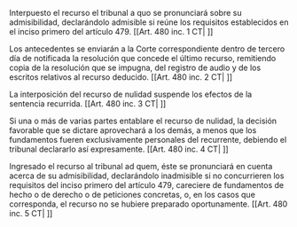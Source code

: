 Interpuesto el recurso el tribunal a quo se pronunciará sobre su admisibilidad, declarándolo admisible si reúne los requisitos establecidos en el inciso primero del artículo 479. [[Art. 480 inc. 1 CT| ]]

Los antecedentes se enviarán a la Corte correspondiente dentro de tercero día de notificada la resolución que concede el último recurso, remitiendo copia de la resolución que se impugna, del registro de audio y de los escritos relativos al recurso deducido. [[Art. 480 inc. 2 CT| ]]

La interposición del recurso de nulidad suspende los efectos de la sentencia recurrida. [[Art. 480 inc. 3 CT| ]]

Si una o más de varias partes entablare el recurso de nulidad, la decisión favorable que se dictare aprovechará a los demás, a menos que los fundamentos fueren exclusivamente personales del recurrente, debiendo el tribunal declararlo así expresamente. [[Art. 480 inc. 4 CT| ]]

Ingresado el recurso al tribunal ad quem, éste se pronunciará en cuenta acerca de su admisibilidad, declarándolo inadmisible si no concurrieren los requisitos del inciso primero del artículo 479, careciere de fundamentos de hecho o de derecho o de peticiones concretas, o, en los casos que corresponda, el recurso no se hubiere preparado oportunamente. [[Art. 480 inc. 5 CT| ]]